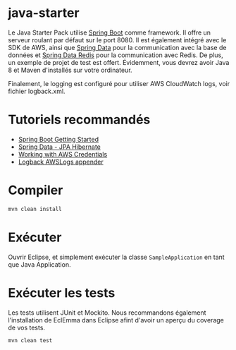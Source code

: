 
# java-starter

Le Java Starter Pack utilise [Spring Boot](https://projects.spring.io/spring-boot/) comme framework. Il offre un serveur roulant par défaut
sur le port 8080. Il est également intégré avec le SDK de AWS, ainsi que [Spring Data](http://projects.spring.io/spring-data/) pour la 
communication avec la base de données et [Spring Data Redis](http://projects.spring.io/spring-data-redis/) pour la communication avec Redis.
De plus, un exemple de projet de test est offert. Évidemment, vous devrez avoir Java 8 et Maven d'installés sur votre ordinateur.

Finalement, le logging est configuré pour utiliser AWS CloudWatch logs, voir fichier logback.xml.

# Tutoriels recommandés
* [Spring Boot Getting Started](https://spring.io/guides/gs/spring-boot/)
* [Spring Data - JPA Hibernate](https://github.com/netgloo/spring-boot-samples/tree/master/spring-boot-mysql-springdatajpa-hibernate)
* [Working with AWS Credentials](http://docs.aws.amazon.com/sdk-for-java/v1/developer-guide/credentials.html)
* [Logback AWSLogs appender](https://github.com/pierredavidbelanger/logback-awslogs-appender)


# Compiler

```sh
mvn clean install
```

# Exécuter

Ouvrir Eclipse, et simplement exécuter la classe `SampleApplication` en tant que Java Application.

# Exécuter les tests

Les tests utilisent JUnit et Mockito. Nous recommandons également l'installation de EclEmma dans Eclipse afint d'avoir un aperçu du 
coverage de vos tests.

```sh
mvn clean test
```
